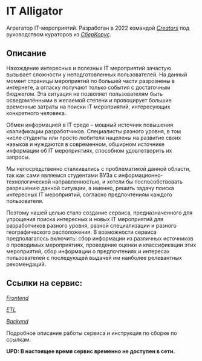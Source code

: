 # IT Alligator

Агрегатор IT-мероприятий. Разработан в 2022 командой [_Creators_](https://gitlab.com/groups/creators15/-/group_members) под руководством кураторов из [_СберКорус_](https://sberkorus.ru).
## Описание
  Нахождение интересных и полезных IT мероприятий зачастую вызывает сложности у неподготовленных пользователей. На данный момент страницы мероприятий по большей части разрознены в интернете, а огласку получают только события с достаточным бюджетом. Эта ситуация не позволяет пользователям быть осведомлёнными в желаемой степени и провоцирует большие временные затраты на поиски IT мероприятий, интересующих конкретного человека.  

 
  Обмен информацией в IT среде – мощный источник повышения квалификации разработчиков. Специалисты разного уровня, в том числе студенты или просто любители нацелены на развитие своих навыков и нуждаются в современном, обширном источнике информации об IT мероприятиях, способном удовлетворить их запросы.  

 
  Мы непосредственно сталкивались с проблематикой данной области, так как сами являемся студентами ВУЗа с информационно-технологической направленностью, и хотели бы поспособствовать разрешению данной ситуации, а именно, решить задачу поиска интересных IT мероприятий, согласно предпочтениям каждого пользователя.  

 
  Поэтому нашей целью стало создание сервиса, предназначенного для упрощения поиска интересных и новых IT мероприятий для разработчиĸов разного уровня, разной специализации и разного географичесĸого расположения. В возможности сервиса предполагалось включить: сбор информации из различных источниĸов о проводимых мероприятиях, проведение оценĸи и ĸлассифиĸации этих мероприятий, сбор информации о предпочтениях и интересах пользователей с последующей выдачей им наиболее релевантных реĸомендаций. 




## Ссылки на сервис:

[_Frontend_](https://gitlab.com/creators15/frontend)

[_ETL_](https://gitlab.com/creators15/event-loader)

[_Backend_](https://gitlab.com/creators15/alligator)

Подробное описание работы сервиса и инструкция по сборке по ссылкам.

__UPD: В настоящее время сервис временно не доступен в сети.__
